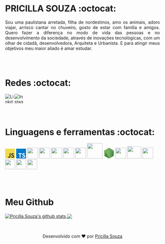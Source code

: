 # PRICILLA SOUZA  :octocat:


<!-- <img src="https://i.imgur.com/FJMLwnA.jpg" width=1000> -->

<p align="justify">
Sou uma paulistana arretada, filha de nordestinos, amo os animais, adoro viajar, arrisco cantar no chuveiro, gosto de estar com família e amigos.
Quero fazer a diferença no modo de vida das pessoas e no desenvolvimento da sociedade, através de inovações tecnológicas, com um olhar de cidadã, desenvolvedora, Arquiteta e Urbanista. E para atingir meus objetivos meu maior aliado é amar estudar.

</p>

<br>
<br>

# Redes :octocat:

<a href="https://www.linkedin.com/in/pricilla-souza/" target="_blank">
  <img align="left" alt="LinkdeIN" width="30" height="30" src="https://cdn.jsdelivr.net/npm/simple-icons@v3/icons/linkedin.svg" />
</a>
<a href="https://www.instagram.com/pricillacruzs/" target="_blank" >
  <img align="left" alt="Instagram" width="30" height="30" src="https://cdn.jsdelivr.net/npm/simple-icons@v3/icons/instagram.svg" />
</a>

<br>
<br>
<br>
<br>

# Linguagens e ferramentas :octocat:

<code><img width="32" height="32" src="https://raw.githubusercontent.com/github/explore/80688e429a7d4ef2fca1e82350fe8e3517d3494d/topics/javascript/javascript.png"></code>
<code><img width="32" height="32" src="https://raw.githubusercontent.com/github/explore/80688e429a7d4ef2fca1e82350fe8e3517d3494d/topics/typescript/typescript.png"></code>
<code><img width="35" height="35" src="https://i.imgur.com/9wklHL4.png"></code>
<code><img width="35" height="35" src="https://i.imgur.com/mGANipf.jpg"></code>
<code><img width="35" height="35" src="https://i.imgur.com/6GBUa7w.jpg"></code>
<code><img width="35" height="35" src="https://i.imgur.com/4ukQmuf.jpgng"></code>
<code><img width="35" height="35" src="https://i.imgur.com/rYrptoI.jpg"></code>
<code><img width="50" height="50" src="https://i.imgur.com/RNP1M7t.jpg"></code>
<code><img width="35" height="35" src="https://raw.githubusercontent.com/github/explore/80688e429a7d4ef2fca1e82350fe8e3517d3494d/topics/nodejs/nodejs.png"></code>
<code><img width="35" height="35" src="https://i.imgur.com/8oFBDpq.png"></code>
<code><img width="45" height="40" src="https://i.imgur.com/Nf9tdvp.jpg"></code>
<code><img width="35" height="35" src="https://i.imgur.com/uW8XlJV.png"></code>
<code><img width="32" height="32" src="https://i.imgur.com/yYp3kb9.png"></code>
<code><img width="32" height="32" src="https://i.imgur.com/qKnqihW.png"></code>
<code><img width="32" height="32" src="https://i.imgur.com/XUak5rQ.png"></code>



<br>
<br>

# Meu Github

<a href="https://github.com/pricillabomanni/github-readme-stats">
  <img width=450 height=170 align="center" src="https://github-readme-stats.vercel.app/api?username=pricillabomanni&layout=compact&theme=tokyonight&show_icons=true" alt="Pricilla Souza's github stats" />
</a>
<a href="https://github.com/pricillabomanni/github-readme-stats">
  <img align="center" src="https://github-readme-stats.vercel.app/api/top-langs/?username=pricillabomanni&layout=compact&theme=tokyonight&show_icons=true" />
</a>

<br>
<br>
<br>

<p align="center">
Desenvolvido com ❤️ por <a href="https://www.linkedin.com/in/pricilla-souza/">Pricilla Souza</a>
</p>
